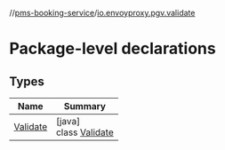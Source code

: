 //[pms-booking-service](../../index.md)/[io.envoyproxy.pgv.validate](index.md)

# Package-level declarations

## Types

| Name | Summary |
|---|---|
| [Validate](-validate/index.md) | [java]<br>class [Validate](-validate/index.md) |